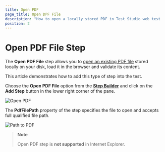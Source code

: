 ```yaml
---
title: Open PDF
page_title: Open DPF File
description: "How to open a locally stored PDF in Test Studio web test and validate its content" 
position: 2
---
```

# Open PDF File Step

The __Open PDF File__ step allows you to <a href="/automated-tests/recording/pdf-validation#open-local-pdf-file" target="_blank">open an existing PDF file</a> stored locally on your disk, load it in the browser and validate its content.

This article demonstrates how to add this type of step into the test.

Choose the __Open PDF File__ option from the <a href="/features/custom-steps/overview" target="_blank">__Step Builder__</a> and click on the __Add Step__ button in the lower right corner of the pane.

![Open PDF][1]

The __PdfFilePath__ property of the step specifies the file to open and accepts full qualified file path.

![Path to PDF][2]

> **Note**
>
> Open PDF step is __not supported__ in Internet Explorer.

[1]: /img/features/custom-steps/open-pdf/step-builder-open-pdf.png
[2]: /img/features/custom-steps/open-pdf/pdf-dropdown.png